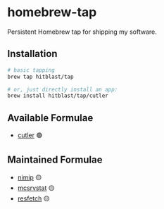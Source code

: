 # homebrew-tap
Persistent Homebrew tap for shipping my software.

## Installation

```bash
# basic tapping
brew tap hitblast/tap

# or, just directly install an app:
brew install hitblast/tap/cutler
```

## Available Formulae

- [cutler](https://github.com/hitblast/cutler) 🟢

## Maintained Formulae

- [nimip](https://github.com/hitblast/nimip) 🟡
- [mcsrvstat](https://github.com/hitblast/mcsrvstat) 🟡
- [resfetch](https://github.com/hitblast/resfetch) 🟡
